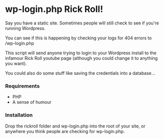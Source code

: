 # wp-login.php Rick Roll!

Say you have a static site. Sometimes people will still check to see if you're running Wordpress.

You can see if this is happening by checking your logs for 404 errors to /wp-login.php

This script will send anyone trying to login to your Wordpress install to the infamour Rick Roll youtube page (although you could change it to anything you want).

You could also do some stuff like saving the credentials into a database...

### Requirements

- PHP
- A sense of humour

### Installation

Drop the rickroll folder and wp-login.php into the root of your site, or anywhere you think people are checking for wp-login.php.